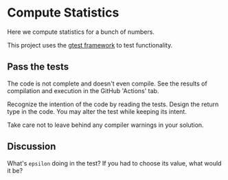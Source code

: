 # Compute Statistics

Here we compute statistics for a bunch of numbers.

This project uses the
[gtest framework](http://google.github.io/googletest/reference/assertions.html)
to test functionality.

## Pass the tests

The code is not complete and doesn't even compile.
See the results of compilation and execution in the GitHub 'Actions' tab.

Recognize the intention of the code by reading the tests.
Design the return type in the code.
You may alter the test while keeping its intent.

Take care not to leave behind any compiler warnings in your solution.

## Discussion

What's `epsilon` doing in the test? If you had to choose its value, what would it be?
